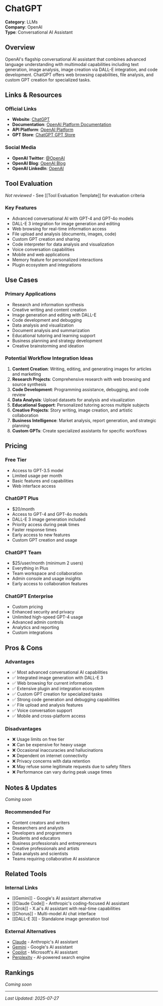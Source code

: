 # ChatGPT

**Category**: LLMs  
**Company**: OpenAI  
**Type**: Conversational AI Assistant  

## Overview

OpenAI's flagship conversational AI assistant that combines advanced language understanding with multimodal capabilities including text generation, image analysis, image creation via DALL-E integration, and code development. ChatGPT offers web browsing capabilities, file analysis, and custom GPT creation for specialized tasks.

## Links & Resources

### Official Links
- **Website**: [ChatGPT](https://chat.openai.com/)
- **Documentation**: [OpenAI Platform Documentation](https://platform.openai.com/docs)
- **API Platform**: [OpenAI Platform](https://platform.openai.com/)
- **GPT Store**: [ChatGPT GPT Store](https://chat.openai.com/gpts)

### Social Media
- **OpenAI Twitter**: [@OpenAI](https://twitter.com/OpenAI)
- **OpenAI Blog**: [OpenAI Blog](https://openai.com/blog)
- **OpenAI LinkedIn**: [OpenAI](https://www.linkedin.com/company/openai)

## Tool Evaluation

*Not reviewed* - See [[Tool Evaluation Template]] for evaluation criteria

### Key Features
- Advanced conversational AI with GPT-4 and GPT-4o models
- DALL-E 3 integration for image generation and editing
- Web browsing for real-time information access
- File upload and analysis (documents, images, code)
- Custom GPT creation and sharing
- Code interpreter for data analysis and visualization
- Voice conversation capabilities
- Mobile and web applications
- Memory feature for personalized interactions
- Plugin ecosystem and integrations

## Use Cases

### Primary Applications
- Research and information synthesis
- Creative writing and content creation
- Image generation and editing with DALL-E
- Code development and debugging
- Data analysis and visualization
- Document analysis and summarization
- Educational tutoring and learning support
- Business planning and strategy development
- Creative brainstorming and ideation

### Potential Workflow Integration Ideas
1. **Content Creation**: Writing, editing, and generating images for articles and marketing
2. **Research Projects**: Comprehensive research with web browsing and source synthesis
3. **Code Development**: Programming assistance, debugging, and code review
4. **Data Analysis**: Upload datasets for analysis and visualization
5. **Educational Support**: Personalized tutoring across multiple subjects
6. **Creative Projects**: Story writing, image creation, and artistic collaboration
7. **Business Intelligence**: Market analysis, report generation, and strategic planning
8. **Custom GPTs**: Create specialized assistants for specific workflows

## Pricing

### Free Tier
- Access to GPT-3.5 model
- Limited usage per month
- Basic features and capabilities
- Web interface access

### ChatGPT Plus
- $20/month
- Access to GPT-4 and GPT-4o models
- DALL-E 3 image generation included
- Priority access during peak times
- Faster response times
- Early access to new features
- Custom GPT creation and usage

### ChatGPT Team
- $25/user/month (minimum 2 users)
- Everything in Plus
- Team workspace and collaboration
- Admin console and usage insights
- Early access to collaboration features

### ChatGPT Enterprise
- Custom pricing
- Enhanced security and privacy
- Unlimited high-speed GPT-4 usage
- Advanced admin controls
- Analytics and reporting
- Custom integrations

## Pros & Cons

### Advantages
- ✅ Most advanced conversational AI capabilities
- ✅ Integrated image generation with DALL-E 3
- ✅ Web browsing for current information
- ✅ Extensive plugin and integration ecosystem
- ✅ Custom GPT creation for specialized tasks
- ✅ Strong code generation and debugging capabilities
- ✅ File upload and analysis features
- ✅ Voice conversation support
- ✅ Mobile and cross-platform access

### Disadvantages
- ❌ Usage limits on free tier
- ❌ Can be expensive for heavy usage
- ❌ Occasional inaccuracies and hallucinations
- ❌ Dependent on internet connectivity
- ❌ Privacy concerns with data retention
- ❌ May refuse some legitimate requests due to safety filters
- ❌ Performance can vary during peak usage times

## Notes & Updates

*Coming soon*

### Recommended For
- Content creators and writers
- Researchers and analysts
- Developers and programmers
- Students and educators
- Business professionals and entrepreneurs
- Creative professionals and artists
- Data analysts and scientists
- Teams requiring collaborative AI assistance

## Related Tools

### Internal Links
- [[Gemini]] - Google's AI assistant alternative
- [[Claude Code]] - Anthropic's coding-focused AI assistant
- [[Grok]] - X.ai's AI assistant with real-time capabilities
- [[Chorus]] - Multi-model AI chat interface
- [[DALL-E 3]] - Standalone image generation tool

### External Alternatives
- [Claude](https://claude.ai) - Anthropic's AI assistant
- [Gemini](https://gemini.google.com) - Google's AI assistant
- [Copilot](https://copilot.microsoft.com) - Microsoft's AI assistant
- [Perplexity](https://perplexity.ai) - AI-powered search engine

## Rankings

*Coming soon*

---

*Last Updated: 2025-07-27*